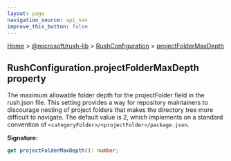 ```yaml
---
layout: page
navigation_source: api_nav
improve_this_button: false
---
```



[Home](./index.md) &gt; [@microsoft/rush-lib](./rush-lib.md) &gt; [RushConfiguration](./rush-lib.rushconfiguration.md) &gt; [projectFolderMaxDepth](./rush-lib.rushconfiguration.projectfoldermaxdepth.md)

## RushConfiguration.projectFolderMaxDepth property

The maximum allowable folder depth for the projectFolder field in the rush.json file. This setting provides a way for repository maintainers to discourage nesting of project folders that makes the directory tree more difficult to navigate. The default value is 2, which implements on a standard convention of `<categoryFolder>/<projectFolder>/package.json`.

<b>Signature:</b>

```typescript
get projectFolderMaxDepth(): number;
```
